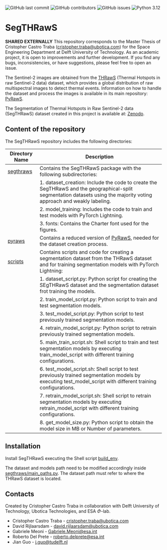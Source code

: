 

![GitHub last commit](https://img.shields.io/github/last-commit/Ubotica/SegTHRawS_ext?style=flat-square)
![GitHub contributors](https://img.shields.io/github/contributors/Ubotica/SegTHRawS_ext?style=flat-square)
![GitHub issues](https://img.shields.io/github/issues/Ubotica/SegTHRawS_ext?style=flat-square)
![Python 3.12](https://img.shields.io/badge/python-3.12-blue.svg)

# SegTHRawS

**SHARED EXTERNALLY** This repository corresponds to the Master Thesis of Cristopher Castro Traba (cristopher.traba@ubotica.com) for the Space Engineering Department at Delft University of Technology. As an academic project, it is open to improvements and further development. If you find any bugs, inconsistencies, or have suggestions, please feel free to open an issue.

The Sentinel-2 images are obtained from the [THRawS](https://zenodo.org/records/7908728) (Thermal Hotspots in raw Sentinel-2 data) dataset, which provides a global distribution of raw multispectral images to detect thermal events. Information on how to handle the dataset and process the images is available in its main repository: [PyRawS](https://github.com/ESA-PhiLab/PyRawS).

The Segmentation of Thermal Hotspots in Raw Sentinel-2 data (SegTHRawS) dataset created in this project is available at: [Zenodo](https://zenodo.org/records/14741990).


## Content of the repository
The SegTHRawS repository includes the following directories:

| Directory Name       | Description                                                                                                                                                                                     |
|----------------------|-------------------------------------------------------------------------------------------------------------------------------------------------------------------------------------------------|
| [segthraws](segthraws/)         | Contains the SegTHRawS package with the following subdirectories:                                                                                                                           |
|                      |   1. dataset_creation: Include the code to create the SegTHRawS and the geographical-split segmentation datasets using the majority voting approach and weakly labeling.                        |
|                      |   2. model_training: Includes the code to train and test models with PyTorch Lightning.                                                                                                         |
|                      |   3. fonts: Contains the Charter font used for the figures.                                                                                                                                     |
| [pyraws](pyraws/)               | Contains a reduced version of [PyRawS](https://github.com/ESA-PhiLab/PyRawS), needed for the dataset creation process.                                                               |
| [scripts](scripts/) | Contains scripts and code for creating a segmentation dataset from the THRawS dataset and for training segmentation models with PyTorch Lightning:                                   |
|                      |   1. dataset_script.py: Python script for creating the SEgTHRawS dataset and the segmentation dataset frot training the models.                                                                 |
|                      |   2. train_model_script.py: Python script to train and test segmentation models.                                                                                                                |
|                      |   3. test_model_script.py: Python script to test previously trained segmentation models.                                                                                                        |
|                      |   4. retrain_model_script.py: Python script to retrain previously trained segmentation models.                                                                                                  |
|                      |   5. main_train_script.sh: Shell script to train and test segmentation models by executing train_model_script with different training  configurations.                                          |
|                      |   6. test_model_script.sh: Shell script to test previously trained segmentation models by executing test_model_script with different training  configurations.                                  |
|                      |   7. retrain_model_script.sh: Shell script to retrain segmentation models by executing retrain_model_script with different training  configurations.                                            |
|                      |   8. get_model_size.py: Python script to obtain the model size in MB or Number of parameters.                                                                                                   |




## Installation

Install SegTHRawS executing the Shell script  [build_env](build_env.sh).

The dataset and models path need to be modified accordingly inside [segthraws/main_paths.py](segthraws/main_paths.py). The dataset path must refer to where the THRawS dataset is located. 


## Contacts
Created by Cristopher Castro Traba in collaboration with Delft University of Technology, Ubotica Technologies, and ESA $\Phi$-lab.

* Cristopher Castro Traba - cristopher.traba@ubotica.com
* David Rijlaarsdam - david.rijlaarsdam@ubotica.com 
* Gabriele Meoni - Gabriele.Meoni@esa.int 
* Roberto Del Prete - roberto.delprete@esa.int
* Jian Guo - j.guo@tudelft.nl
